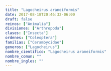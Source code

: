 ```yaml
---
title: "Lagocheirus araneiformis"
date: 2017-08-18T20:46:32-06:00
draft: false
reinos: ["Animalia"]
divisiones: ["Arthropoda"]
clases: ["Insecta"]
ordenes: ["Coleoptera"]
familias: ["Cerambycidae"]
generos: ["Lagocheirus"]
nombre_cientifico: "Lagocheirus araneiformis"
nombre_comun: ""
nombre_ingles: ""
---
```

